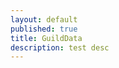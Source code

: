 ```yaml
---
layout: default
published: true
title: GuildData
description: test desc
---
```


<script>
	var vars = {};
	var parts = window.location.href.replace(/[?&]+([^=&]+)=([^&]*)/gi, function(m,key,value) {
        vars[key] = value;
    });
	var uId = vars["u"];
	var gId = vars["g"];
	var userStats;
	var guildStats;
	$.get("https://l0c4lh057.jg-p.eu/uploads/usersettings.json.txt", function(response){
		userStats = JSON.parse(response);
		if(guildStats) showStats();
	});
	$.get("https://l0c4lh057.jg-p.eu/uploads/guildsettings.json.txt", function(response){
		guildStats = JSON.parse(response);
		if(userStats) showStats();
	});
	
	function showStats(){
		var u = userStats[uId];
		var g = guildStats[gId];
		var gu = g[uId];
		console.log(u);
	}
</script>